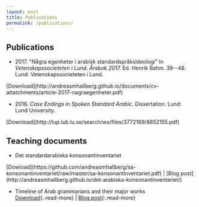 ```yaml
---
layout: post
title: Publications
permalink: /publications/
---
```


## Publications

- 2017.&nbsp;"Några egenheter i arabisk standardspråksideologi" In *Vetenskapssocieteten i Lund. Årsbok 2017.* Ed. Henrik Rahm. 39--48. Lund: Vetenskapssocieteten i Lund.  
<span class="read-more">
[Download](http://andreasmhallberg.github.io/documents/cv-attatchments/article-2017-nagraegenheter.pdf)
</span>

- 2016.&nbsp;*Case Endings in Spoken Standard Arabic*. Dissertation. Lund: Lund University.  
<span class="read-more">
[Download](http://lup.lub.lu.se/search/ws/files/3772169/8852155.pdf)
</span>

## Teaching documents

- Det standardarabiska konsonantinventariet  
<span class="read-more">
[Dowload](https://github.com/andreasmhallberg/sa-konsonantinventariet/raw/master/sa-konsonantinventariet.pdf) |
[Blog post](http://andreasmhallberg.github.io/det-arabiska-konsonantinventariet/)
</span>

- Timeline of Arab grammarians and their major works  
[Download](https://github.com/andreasmhallberg/alt-timeline/raw/master/alt-timeline.pdf){:.read-more} |
[Blog post](http://andreasmhallberg.github.io/timeline-of-arab-grammarians/){:.read-more}


